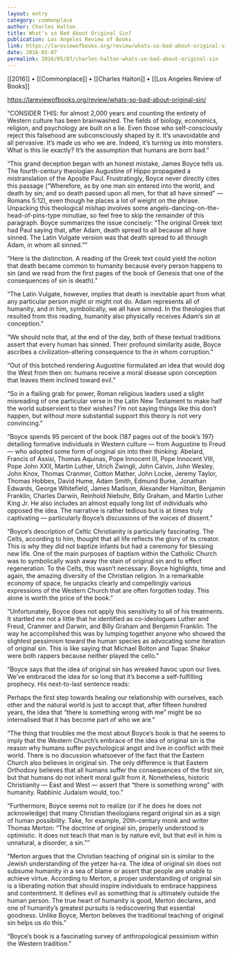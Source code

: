```yaml
---
layout: entry
category: commonplace
author: Charles Halton
title: What's so Bad About Original Sin?
publication: Los Angeles Review of Books
link: https://lareviewofbooks.org/review/whats-so-bad-about-original-sin/
date: 2016-05-07
permalink: 2016/05/07/charles-halton-whats-so-bad-about-original-sin
---
```


[[2016]] • [[Commonplace]] • [[Charles Halton]] • [[Los Angeles Review of Books]]

https://lareviewofbooks.org/review/whats-so-bad-about-original-sin/

“CONSIDER THIS: for almost 2,000 years and counting the entirety of Western culture has been brainwashed. The fields of biology, economics, religion, and psychology are built on a lie. Even those who self-consciously reject this falsehood are subconsciously shaped by it. It’s unavoidable and all pervasive. It’s made us who we are. Indeed, it’s turning us into monsters. What is this lie exactly? It’s the assumption that humans are born bad.”

“This grand deception began with an honest mistake, James Boyce tells us. The fourth-century theologian Augustine of Hippo propagated a mistranslation of the Apostle Paul. Frustratingly, Boyce never directly cites this passage (“Wherefore, as by one man sin entered into the world, and death by sin; and so death passed upon all men, for that all have sinned” — Romans 5:12), even though he places a lot of weight on the phrase. Unpacking this theological mishap involves some angels-dancing-on-the-head-of-pins-type minutiae, so feel free to skip the remainder of this paragraph. Boyce summarizes the issue concisely: “The original Greek text had Paul saying that, after Adam, death spread to all because all have sinned. The Latin Vulgate version was that death spread to all through Adam, in whom all sinned.””

“Here is the distinction. A reading of the Greek text could yield the notion that death became common to humanity because every person happens to sin (and we read from the first pages of the book of Genesis that one of the consequences of sin is death).”

“The Latin Vulgate, however, implies that death is inevitable apart from what any particular person might or might not do. Adam represents all of humanity, and in him, symbolically, we all have sinned. In the theologies that resulted from this reading, humanity also physically receives Adam’s sin at conception.”

“We should note that, at the end of the day, both of these textual traditions assert that every human has sinned. Their profound similarity aside, Boyce ascribes a civilization-altering consequence to the in whom corruption.”

“Out of this botched rendering Augustine formulated an idea that would dog the West from then on: humans receive a moral disease upon conception that leaves them inclined toward evil.”

“So in a flailing grab for power, Roman religious leaders used a slight misreading of one particular verse in the Latin New Testament to make half the world subservient to their wishes? I’m not saying things like this don’t happen, but without more substantial support this theory is not very convincing.”

“Boyce spends 95 percent of the book (187 pages out of the book’s 197) detailing formative individuals in Western culture — from Augustine to Freud — who adopted some form of original sin into their thinking: Abelard, Francis of Assisi, Thomas Aquinas, Pope Innocent III, Pope Innocent VIII, Pope John XXII, Martin Luther, Ulrich Zwingli, John Calvin, John Wesley, John Knox, Thomas Cranmer, Cotton Mather, John Locke, Jeremy Taylor, Thomas Hobbes, David Hume, Adam Smith, Edmund Burke, Jonathan Edwards, George Whitefield, James Madison, Alexander Hamilton, Benjamin Franklin, Charles Darwin, Reinhold Niebuhr, Billy Graham, and Martin Luther King Jr. He also includes an almost equally long list of individuals who opposed the idea. The narrative is rather tedious but is at times truly captivating — particularly Boyce’s discussions of the voices of dissent.”

“Boyce’s description of Celtic Christianity is particularly fascinating. The Celts, according to him, thought that all life reflects the glory of its creator. This is why they did not baptize infants but had a ceremony for blessing new life. One of the main purposes of baptism within the Catholic Church was to symbolically wash away the stain of original sin and to effect regeneration. To the Celts, this wasn’t necessary. Boyce highlights, time and again, the amazing diversity of the Christian religion. In a remarkable economy of space, he unpacks clearly and compellingly various expressions of the Western Church that are often forgotten today. This alone is worth the price of the book.”

“Unfortunately, Boyce does not apply this sensitivity to all of his treatments. It startled me not a little that he identified as co-ideologues Luther and Freud, Cranmer and Darwin, and Billy Graham and Benjamin Franklin. The way he accomplished this was by lumping together anyone who showed the slightest pessimism toward the human species as advocating some iteration of original sin. This is like saying that Michael Bolton and Tupac Shakur were both rappers because neither played the cello.”

“Boyce says that the idea of original sin has wreaked havoc upon our lives. We’ve embraced the idea for so long that it’s become a self-fulfilling prophecy. His next-to-last sentence reads:

Perhaps the first step towards healing our relationship with ourselves, each other and the natural world is just to accept that, after fifteen hundred years, the idea that “there is something wrong with me” might be so internalised that it has become part of who we are.”

“The thing that troubles me the most about Boyce’s book is that he seems to imply that the Western Church’s embrace of the idea of original sin is the reason why humans suffer psychological angst and live in conflict with their world. There is no discussion whatsoever of the fact that the Eastern Church also believes in original sin. The only difference is that Eastern Orthodoxy believes that all humans suffer the consequences of the first sin, but that humans do not inherit moral guilt from it. Nonetheless, historic Christianity — East and West — assert that “there is something wrong” with humanity. Rabbinic Judaism would, too.”

“Furthermore, Boyce seems not to realize (or if he does he does not acknowledge) that many Christian theologians regard original sin as a sign of human possibility. Take, for example, 20th-century monk and writer Thomas Merton: “The doctrine of original sin, properly understood is optimistic. It does not teach that man is by nature evil, but that evil in him is unnatural, a disorder, a sin.””

“Merton argues that the Christian teaching of original sin is similar to the Jewish understanding of the yetzer ha-ra. The idea of original sin does not subsume humanity in a sea of blame or assert that people are unable to achieve virtue. According to Merton, a proper understanding of original sin is a liberating notion that should inspire individuals to embrace happiness and contentment. It defines evil as something that is ultimately outside the human person. The true heart of humanity is good, Merton declares, and one of humanity’s greatest pursuits is rediscovering that essential goodness. Unlike Boyce, Merton believes the traditional teaching of original sin helps us do this.”

“Boyce’s book is a fascinating survey of anthropological pessimism within the Western tradition.”
